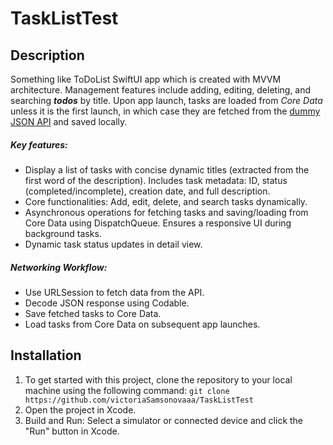 # TaskListTest

## Description  
Something like ToDoList SwiftUI app which is created with MVVM architecture. Management features include adding, editing, deleting, and searching ***todos*** by title. 
Upon app launch, tasks are loaded from *Core Data* unless it is the first launch, in which case they are fetched from the [dummy JSON API](https://dummyjson.com/todos) and saved locally.

##### Key features:
-  Display a list of tasks with concise dynamic titles (extracted from the first word of the description). Includes task metadata: ID, status (completed/incomplete), creation date, and full description.
-  Core functionalities: Add, edit, delete, and search tasks dynamically.
-  Asynchronous operations for fetching tasks and saving/loading from Core Data using DispatchQueue. Ensures a responsive UI during background tasks.
-  Dynamic task status updates in detail view.

##### Networking Workflow:
- Use URLSession to fetch data from the API.
- Decode JSON response using Codable.
- Save fetched tasks to Core Data.
- Load tasks from Core Data on subsequent app launches.


## Installation  
1. To get started with this project, clone the repository to your local machine using the following command: `git clone https://github.com/victoriaSamsonovaaa/TaskListTest`
2. Open the project in Xcode.
3. Build and Run: Select a simulator or connected device and click the "Run" button in Xcode.







